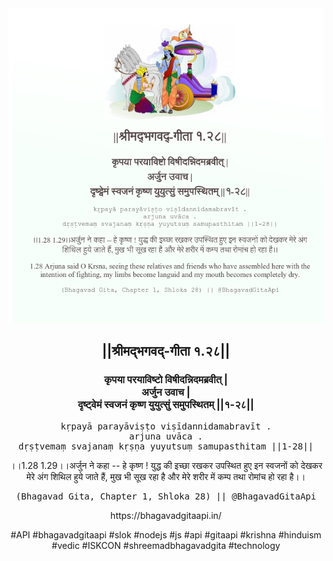 <img src="../../asset/BG_1_28.png"/>
<center><h2>||श्रीमद्‍भगवद्‍-गीता १.२८||</h2>
<h3>कृपया परयाविष्टो विषीदन्निदमब्रवीत् |<br/>अर्जुन उवाच |<br/>दृष्ट्वेमं स्वजनं कृष्ण युयुत्सुं समुपस्थितम् ||१-२८||</h3>
<pre>kṛpayā parayāviṣṭo viṣīdannidamabravīt .<br/>arjuna uvāca .<br/>dṛṣṭvemaṃ svajanaṃ kṛṣṇa yuyutsuṃ samupasthitam ||1-28||</pre>
<p>।।1.28 1.29।।अर्जुन ने कहा -- हे कृष्ण ! युद्ध की इच्छा रखकर उपस्थित हुए इन स्वजनों को देखकर मेरे अंग शिथिल हुये जाते हैं, मुख भी सूख रहा है और मेरे शरीर में कम्प तथा रोमांच हो रहा है।।</p>
<pre>(Bhagavad Gita, Chapter 1, Shloka 28) || @BhagavadGitaApi</pre><p>https://bhagavadgitaapi.in/</p><p>#API #bhagavadgitaapi #slok #nodejs #js #api #gitaapi #krishna #hinduism #vedic #ISKCON #shreemadbhagavadgita #technology</p></center>